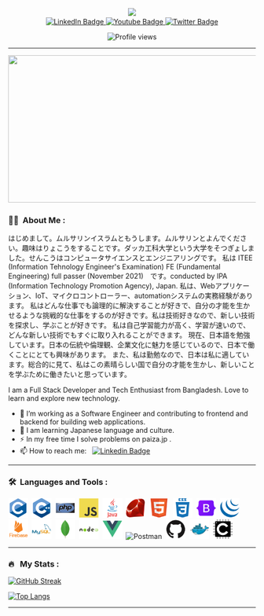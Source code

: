 <div id="header" align="center">
  <img src="https://media.giphy.com/media/M9gbBd9nbDrOTu1Mqx/giphy.gif" width="100"/>
</div>
<div id="badges" align="center">
  <a href="https://www.linkedin.com/in/mursalinir/" target="_blank">
    <img src="https://img.shields.io/badge/LinkedIn-blue?style=for-the-badge&logo=linkedin&logoColor=white" alt="LinkedIn Badge"/>
  </a>
  <a href="https://www.youtube.com/channel/UCOBxiYeftwyaWWsrsr36ZnA" target="_blank">
    <img src="https://img.shields.io/badge/YouTube-red?style=for-the-badge&logo=youtube&logoColor=white" alt="Youtube Badge"/>
  </a>
  <a href="https://www.facebook.com/technology.b.mursalin" target="_blank">
    <img src="https://img.shields.io/badge/Facebook-blue?style=for-the-badge&logo=facebook&logoColor=white" alt="Twitter Badge"/>
  </a>
</div>
<div align="center">
  
![Profile views](https://gpvc.arturio.dev/mursalinir)
 
</div>

---

<p align="center"><img src="https://media.giphy.com/media/dWesBcTLavkZuG35MI/giphy.gif" width="600" height="300"  /></p>

### :man_technologist: &nbsp;About Me :

はじめまして。ムルサリンイスラムともうします。ムルサリンとよんでください。趣味はりょこうをすることです。ダッカ工科大学という大学をそつぎょしました。せんこうはコンピュータサイエンスとエンジニアリングです。
私は ITEE (Information Tehnology Engineer's Examination) FE (Fundamental Engineering) full passer (November 2021)　です。conducted by IPA (Information Technology Promotion Agency), Japan.
私は、Webアプリケーション、IoT、マイクロコントローラー、automationシステムの実務経験があります。
私はどんな仕事でも論理的に解決することが好きで、自分の才能を生かせるような挑戦的な仕事をするのが好きです。私は技術好きなので、新しい技術を探求し、学ぶことが好きです。
私は自己学習能力が高く、学習が速いので、どんな新しい技術でもすぐに取り入れることができます。
現在、日本語を勉強しています。日本の伝統や倫理観、企業文化に魅力を感じているので、日本で働くことにとても興味があります。
また、私は勤勉なので、日本は私に適しています。総合的に見て、私はこの素晴らしい国で自分の才能を生かし、新しいことを学ぶために働きたいと思っています。

I am a Full Stack Developer and Tech Enthusiast from Bangladesh. Love to learn and explore new technology.
- 🔭 I’m working as a Software Engineer and contributing to frontend and backend for building web applications.
- 🌱 I am learning Japanese language and culture.
- ⚡ In my free time I solve problems on paiza.jp .
- 📫 How to reach me: &nbsp; [![Linkedin Badge](https://img.shields.io/badge/-mursalinir-blue?style=flat&logo=Linkedin&logoColor=white)](https://www.linkedin.com/in/mursalinir)

---

### 🛠 &nbsp;Languages and Tools :

<p>
<img src="https://github.com/devicons/devicon/blob/master/icons/c/c-original.svg" title="C" alt="C" width="40" height="40"/>&nbsp;
<img src="https://github.com/devicons/devicon/blob/master/icons/cplusplus/cplusplus-original.svg" title="C++" alt="C++" width="40" height="40"/>&nbsp;
<img src="https://github.com/devicons/devicon/blob/master/icons/php/php-original.svg" title="PHP" alt="PHP" width="40" height="40"/>&nbsp;
<img src="https://github.com/devicons/devicon/blob/master/icons/javascript/javascript-original.svg" title="JavaScript" alt="JavaScript" width="40" height="40"/>&nbsp;
<img src="https://github.com/devicons/devicon/blob/master/icons/java/java-original-wordmark.svg" title="Java" alt="Java" width="40" height="40"/>&nbsp;
<img src="https://github.com/devicons/devicon/blob/master/icons/ruby/ruby-original.svg" title="Ruby" alt="Ruby" width="40" height="40"/>&nbsp;
<img src="https://github.com/devicons/devicon/blob/master/icons/html5/html5-original.svg" title="HTML5" alt="HTML" width="40" height="40"/>&nbsp;  
<img src="https://github.com/devicons/devicon/blob/master/icons/css3/css3-plain-wordmark.svg"  title="CSS3" alt="CSS" width="40" height="40"/>&nbsp;
<img src="https://github.com/devicons/devicon/blob/master/icons/bootstrap/bootstrap-original.svg" title="BOOTSTRAP" alt="BOOTSTRAP" width="40" height="40"/>&nbsp;
<img src="https://github.com/devicons/devicon/blob/master/icons/jquery/jquery-original.svg" title="jQuery" alt="jQuery" width="40" height="40"/>&nbsp;  
<img src="https://github.com/devicons/devicon/blob/master/icons/firebase/firebase-plain-wordmark.svg" title="Firebase" alt="Firebase" width="40" height="40"/>&nbsp;
<img src="https://github.com/devicons/devicon/blob/master/icons/mysql/mysql-original-wordmark.svg" title="MySQL"  alt="MySQL" width="40" height="40"/>&nbsp;
<img src="https://github.com/devicons/devicon/blob/master/icons/mongodb/mongodb-original.svg" title="MongoDB"  alt="MongoDB" width="40" height="40"/>&nbsp;
<img src="https://github.com/devicons/devicon/blob/master/icons/nodejs/nodejs-original-wordmark.svg" title="NodeJS" alt="NodeJS" width="40" height="40"/>&nbsp;
<img src="https://github.com/devicons/devicon/blob/master/icons/vuejs/vuejs-original.svg" title="VueJS" alt="VueJS" width="40" height="40"/>&nbsp;
<img src="https://www.vectorlogo.zone/logos/getpostman/getpostman-icon.svg" title="Postman"  alt="Postman" width="40" height="40"/>&nbsp;
<img src="https://github.com/devicons/devicon/blob/master/icons/github/github-original.svg" title="GitHub" **alt="GitHub" width="40" height="40"/>&nbsp;
<img src="https://github.com/devicons/devicon/blob/master/icons/docker/docker-original.svg" title="Docker" **alt="Docker" width="40" height="40"/>&nbsp;
<img src="https://github.com/devicons/devicon/blob/master/icons/embeddedc/embeddedc-original.svg" title="Embeddedc" **alt="Embeddedc" width="40" height="40"/>&nbsp;
</p>

---

### 🔥 &nbsp; My Stats :
[![GitHub Streak](https://streak-stats.demolab.com/?user=mursalinir&theme=dark)](https://git.io/streak-stats)

[![Top Langs](https://github-readme-stats.vercel.app/api/top-langs/?username=mursalinir&layout=compact&theme=vision-friendly-dark)](https://github.com/anuraghazra/github-readme-stats)

---


